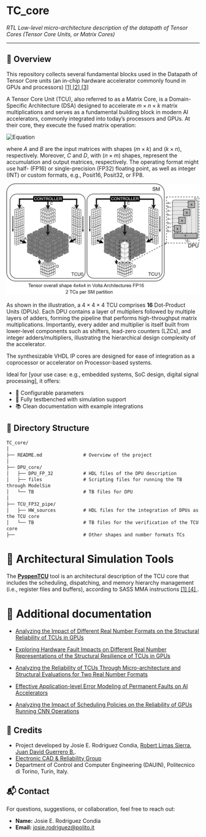 #  TC_core

*RTL Low-level micro-architecture description of the datapath of Tensor Cores (Tensor Core Units, or Matrix Cores)*

---

## 🧩 Overview

This repository collects several fundamental blocks used in the Datapath of Tensor Core units (an in-chip hardware accelerator commonly found in GPUs and processors) [ [1] ](https://www.computer.org/csdl/proceedings-article/ispass/2019/08695642/19wBevIF5T2) [ [2] ](https://patents.google.com/patent/US10338919B2/en) [ [3] ](https://ieeexplore.ieee.org/abstract/document/9007413)

A Tensor Core Unit (TCU), also referred to as a Matrix Core, is a Domain-Specific Architecture (DSA) designed to accelerate $m \times n \times k$ matrix multiplications and serves as a fundamental building block in modern AI accelerators, commonly integrated into today’s processors and GPUs. At their core, they execute the fused matrix operation:

![Equation](https://latex.codecogs.com/svg.image?&space;D=A\times&space;B&plus;C)


where $A$ and $B$ are the input matrices with shapes ($m \times k$) and ($k \times n$), respectively. Moreover, $C$ and $D$, with ($n \times m$) shapes, represent the accumulation and output matrices, respectively. The operating format might use half- (FP16) or single-precision (FP32) floating point, as well as integer (INT) or custom formats, e.g., Posit16, Posit32, or FP8.


![Alt text](images/TCU_general_shape_4x4x4.png)

As shown in the illustration, a $4 \times 4 \times 4$ TCU comprises **16** Dot-Product Units (DPUs). Each DPU contains a layer of multipliers followed by multiple layers of adders, forming the pipeline that performs high-throughput matrix multiplications. 
Importantly, every adder and multiplier is itself built from lower-level components such as shifters, lead-zero counters (LZCs), and integer adders/multipliers, illustrating the hierarchical design complexity of the accelerator.

The synthesizable VHDL IP cores are designed for ease of integration as a coprocessor or accelerator on Processor-based systems.

Ideal for [your use case: e.g., embedded systems, SoC design, digital signal processing], it offers:

<!--- ✅ Standards-compliant design ([e.g., AXI4-Lite, AMBA, Wishbone]) -->
- 🔧 Configurable parameters
- 🧪 Fully testbenched with simulation support
- 📚 Clean documentation with example integrations


## 📁 Directory Structure


    TC_core/
    │
    ├── README.md               # Overview of the project
    │
    ├── DPU_core/
    │   ├── DPU_FP_32           # HDL files of the DPU description
    │   ├── files               # Scripting files for running the TB through ModelSim
    │   └── TB                  # TB files for DPU
    │
    ├── TCU_FP32_pipe/
    │   ├── HW_sources          # HDL files for the integration of DPUs as the TCU core
    │   └── TB                  # TB files for the verification of the TCU core
    ├──                         # Other shapes and number formats TCs

# 🎲 Architectural Simulation Tools

The [**PyopenTCU**](https://github.com/TheColombianTeam/PyOpenTCU) tool is an architectural description of the TCU core that includes the scheduling, dispatching, and memory hierarchy management (i.e., register files and buffers), according to SASS MMA instructions [ [1] ](https://www.computer.org/csdl/proceedings-article/ispass/2019/08695642/19wBevIF5T2) [ [4] ](https://ieeexplore.ieee.org/document/10321881).


# 🎲 Additional documentation

- [Analyzing the Impact of Different Real Number Formats on the Structural Reliability of TCUs in GPUs](https://ieeexplore.ieee.org/document/10321881)

- [Exploring Hardware Fault Impacts on Different Real Number Representations of the Structural Resilience of TCUs in GPUs](https://www.mdpi.com/2079-9292/13/3/578)
  
- [Analyzing the Reliability of TCUs Through Micro-architecture and Structural Evaluations for Two Real Number Formats](https://link.springer.com/chapter/10.1007/978-3-031-70947-0_8)

- [Effective Application-level Error Modeling of Permanent Faults on AI Accelerators](https://ieeexplore.ieee.org/abstract/document/10616087)

- [Analyzing the Impact of Scheduling Policies on the Reliability of GPUs Running CNN Operations](https://ieeexplore.ieee.org/abstract/document/10538940)


## 🙌 Credits

- Project developed by Josie E. Rodriguez Condia, [Robert Limas Sierra](https://github.com/robalexlimas), [Juan David Guerrero B.](https://juandavid-guerrero.github.io/).  
- [Electronic CAD & Reliability Group](https://cad.polito.it/)
- Department of Control and Computer Engineering (DAUIN), Politecnico di Torino, Turin, Italy.
  

## 📬 Contact

For questions, suggestions, or collaboration, feel free to reach out:

- **Name:** Josie E. Rodriguez Condia
- **Email:** josie.rodriguez@polito.it  
